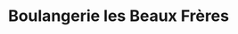 ---
title: "Boulangerie les Beaux Frères"
url: /saint-amand-magnazeix/boulangerie-les-beaux-freres/
shop: boulangerie
---